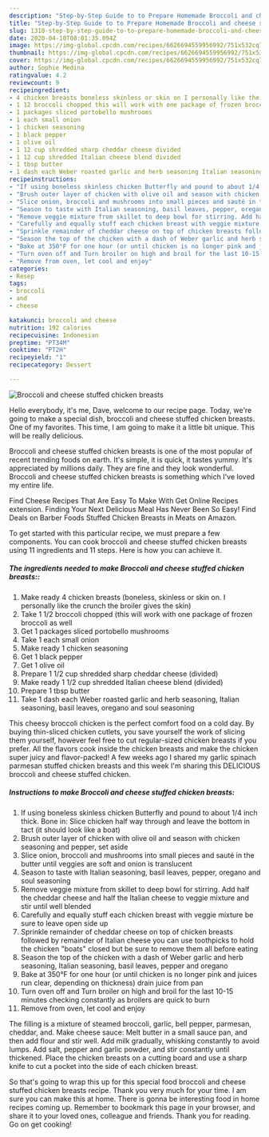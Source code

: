 ```yaml
---
description: "Step-by-Step Guide to to Prepare Homemade Broccoli and cheese stuffed chicken breasts"
title: "Step-by-Step Guide to to Prepare Homemade Broccoli and cheese stuffed chicken breasts"
slug: 1310-step-by-step-guide-to-to-prepare-homemade-broccoli-and-cheese-stuffed-chicken-breasts
date: 2020-04-10T08:01:35.094Z
image: https://img-global.cpcdn.com/recipes/6626694559956992/751x532cq70/broccoli-and-cheese-stuffed-chicken-breasts-recipe-main-photo.jpg
thumbnail: https://img-global.cpcdn.com/recipes/6626694559956992/751x532cq70/broccoli-and-cheese-stuffed-chicken-breasts-recipe-main-photo.jpg
cover: https://img-global.cpcdn.com/recipes/6626694559956992/751x532cq70/broccoli-and-cheese-stuffed-chicken-breasts-recipe-main-photo.jpg
author: Sophie Medina
ratingvalue: 4.2
reviewcount: 9
recipeingredient:
- 4 chicken breasts boneless skinless or skin on I personally like the crunch the broiler gives the skin
- 1 12 broccoli chopped this will work with one package of frozen broccoli as well
- 1 packages sliced portobello mushrooms
- 1 each small onion
- 1 chicken seasoning
- 1 black pepper
- 1 olive oil
- 1 12 cup shredded sharp cheddar cheese divided
- 1 12 cup shredded Italian cheese blend divided
- 1 tbsp butter
- 1 dash each Weber roasted garlic and herb seasoning Italian seasoning basil leaves oregano and soul seasoning
recipeinstructions:
- "If using boneless skinless chicken Butterfly and pound to about 1/4 inch thick. Bone in: Slice chicken half way through and leave the bottom in tact (it should look like a boat)"
- "Brush outer layer of chicken with olive oil and season with chicken seasoning and pepper, set aside"
- "Slice onion, broccoli and mushrooms into small pieces and sauté in the butter until veggies are soft and onion is translucent"
- "Season to taste with Italian seasoning, basil leaves, pepper, oregano and soul seasoning"
- "Remove veggie mixture from skillet to deep bowl for stirring. Add half the cheddar cheese and half the Italian cheese to veggie mixture and stir until well blended"
- "Carefully and equally stuff each chicken breast with veggie mixture be sure to leave open side up"
- "Sprinkle remainder of cheddar cheese on top of chicken breasts followed by remainder of Italian cheese you can use toothpicks to hold the chicken &#34;boats&#34; closed but be sure to remove them all before eating"
- "Season the top of the chicken with a dash of Weber garlic and herb seasoning, Italian seasoning, basil leaves, pepper and oregano"
- "Bake at 350°F for one hour (or until chicken is no longer pink and juices run clear, depending on thickness) drain juice from pan"
- "Turn oven off and Turn broiler on high and broil for the last 10-15 minutes checking constantly as broilers are quick to burn"
- "Remove from oven, let cool and enjoy"
categories:
- Resep
tags:
- broccoli
- and
- cheese

katakunci: broccoli and cheese
nutrition: 192 calories
recipecuisine: Indonesian
preptime: "PT34M"
cooktime: "PT2H"
recipeyield: "1"
recipecategory: Dessert

---
```



![Broccoli and cheese stuffed chicken breasts](https://img-global.cpcdn.com/recipes/6626694559956992/751x532cq70/broccoli-and-cheese-stuffed-chicken-breasts-recipe-main-photo.jpg)

Hello everybody, it's me, Dave, welcome to our recipe page. Today, we're going to make a special dish, broccoli and cheese stuffed chicken breasts. One of my favorites. This time, I am going to make it a little bit unique. This will be really delicious.

Broccoli and cheese stuffed chicken breasts is one of the most popular of recent trending foods on earth. It's simple, it is quick, it tastes yummy. It's appreciated by millions daily. They are fine and they look wonderful. Broccoli and cheese stuffed chicken breasts is something which I've loved my entire life.

Find Cheese Recipes That Are Easy To Make With Get Online Recipes extension. Finding Your Next Delicious Meal Has Never Been So Easy! Find Deals on Barber Foods Stuffed Chicken Breasts in Meats on Amazon.


To get started with this particular recipe, we must prepare a few components. You can cook broccoli and cheese stuffed chicken breasts using 11 ingredients and 11 steps. Here is how you can achieve it.

##### The ingredients needed to make Broccoli and cheese stuffed chicken breasts::

1. Make ready 4 chicken breasts (boneless, skinless or skin on. I personally like the crunch the broiler gives the skin)
1. Take 1 1/2 broccoli chopped (this will work with one package of frozen broccoli as well
1. Get 1 packages sliced portobello mushrooms
1. Take 1 each small onion
1. Make ready 1 chicken seasoning
1. Get 1 black pepper
1. Get 1 olive oil
1. Prepare 1 1/2 cup shredded sharp cheddar cheese (divided)
1. Make ready 1 1/2 cup shredded Italian cheese blend (divided)
1. Prepare 1 tbsp butter
1. Take 1 dash each Weber roasted garlic and herb seasoning, Italian seasoning, basil leaves, oregano and soul seasoning


This cheesy broccoli chicken is the perfect comfort food on a cold day. By buying thin-sliced chicken cutlets, you save yourself the work of slicing them yourself, however feel free to cut regular-sized chicken breasts if you prefer. All the flavors cook inside the chicken breasts and make the chicken super juicy and flavor-packed! A few weeks ago I shared my garlic spinach parmesan stuffed chicken breasts and this week I&#39;m sharing this DELICIOUS broccoli and cheese stuffed chicken. 

##### Instructions to make Broccoli and cheese stuffed chicken breasts:

1. If using boneless skinless chicken Butterfly and pound to about 1/4 inch thick. Bone in: Slice chicken half way through and leave the bottom in tact (it should look like a boat)
1. Brush outer layer of chicken with olive oil and season with chicken seasoning and pepper, set aside
1. Slice onion, broccoli and mushrooms into small pieces and sauté in the butter until veggies are soft and onion is translucent
1. Season to taste with Italian seasoning, basil leaves, pepper, oregano and soul seasoning
1. Remove veggie mixture from skillet to deep bowl for stirring. Add half the cheddar cheese and half the Italian cheese to veggie mixture and stir until well blended
1. Carefully and equally stuff each chicken breast with veggie mixture be sure to leave open side up
1. Sprinkle remainder of cheddar cheese on top of chicken breasts followed by remainder of Italian cheese you can use toothpicks to hold the chicken &#34;boats&#34; closed but be sure to remove them all before eating
1. Season the top of the chicken with a dash of Weber garlic and herb seasoning, Italian seasoning, basil leaves, pepper and oregano
1. Bake at 350°F for one hour (or until chicken is no longer pink and juices run clear, depending on thickness) drain juice from pan
1. Turn oven off and Turn broiler on high and broil for the last 10-15 minutes checking constantly as broilers are quick to burn
1. Remove from oven, let cool and enjoy


The filling is a mixture of steamed broccoli, garlic, bell pepper, parmesan, cheddar, and. Make cheese sauce: Melt butter in a small sauce pan, and then add flour and stir well. Add milk gradually, whisking constantly to avoid lumps. Add salt, pepper and garlic powder, and stir constantly until thickened. Place the chicken breasts on a cutting board and use a sharp knife to cut a pocket into the side of each chicken breast. 

So that's going to wrap this up for this special food broccoli and cheese stuffed chicken breasts recipe. Thank you very much for your time. I am sure you can make this at home. There is gonna be interesting food in home recipes coming up. Remember to bookmark this page in your browser, and share it to your loved ones, colleague and friends. Thank you for reading. Go on get cooking!
